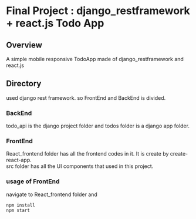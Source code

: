 # Final Project : django_restframework + react.js Todo App

## Overview
A simple mobile responsive TodoApp made of django_restframework and react.js


## Directory
used django rest framework. so FrontEnd and BackEnd is divided.

### BackEnd

todo_api is the django project folder and todos folder is a django app folder. 

### FrontEnd

React_frontend folder has all the frontend codes in it. It is create by create-react-app.   
src folder has all the UI components that used in this project.  

### usage of FrontEnd
navigate to React_frontend folder and
```
npm install
npm start
```


